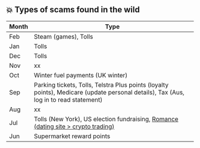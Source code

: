 ## 💥 Types of scams found in the wild

| Month    | Type  |
| -------- | ------- |
| Feb  | Steam (games), Tolls   |
| Jan | Tolls    |
| Dec    | Tolls   |
| Nov    | xx    |
| Oct    | Winter fuel payments (UK winter)    |
| Sep    | Parking tickets, Tolls, Telstra Plus points (loyalty points), Medicare (update personal details), Tax (Aus, log in to read statement)  |
| Aug    | xx    |
| Jul    | Tolls (New York), US election fundraising, [Romance (dating site > crypto trading)](https://www.bbb.org/scamtracker/lookupscam/869604)    |
| Jun    | Supermarket reward points    |
